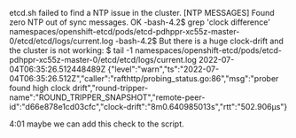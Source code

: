 etcd.sh failed to find a NTP issue in the cluster.
[NTP MESSAGES]
Found zero NTP out of sync messages.  OK
-bash-4.2$ grep 'clock difference' namespaces/openshift-etcd/pods/etcd-pdhppr-xc55z-master-0/etcd/etcd/logs/current.log 
-bash-4.2$ 
But there is a huge clock-drift and the cluster is not working:
$ tail -1 namespaces/openshift-etcd/pods/etcd-pdhppr-xc55z-master-0/etcd/etcd/logs/current.log 
2022-07-04T06:35:26.512448489Z {"level":"warn","ts":"2022-07-04T06:35:26.512Z","caller":"rafthttp/probing_status.go:86","msg":"prober found high clock drift","round-tripper-name":"ROUND_TRIPPER_SNAPSHOT","remote-peer-id":"d66e878e1cd03cfc","clock-drift":"8m0.640985013s","rtt":"502.906µs"}





4:01
maybe we can add this check to the script.